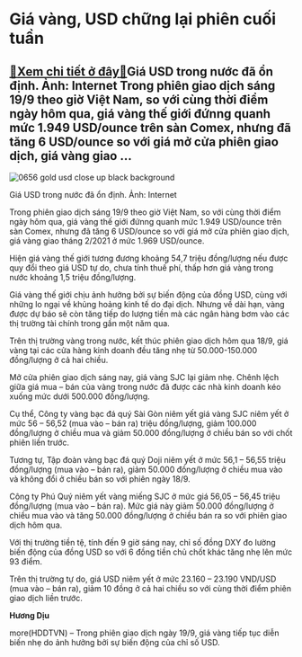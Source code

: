 Giá vàng, USD chững lại phiên cuối tuần
=======================================

[:gift:Xem chi tiết ở đây:gift:](https://hddtvn.com/gia-vang-usd-chung-lai-phien-cuoi-tuan/)Giá USD trong nước đã ổn định. Ảnh: Internet Trong phiên giao dịch sáng 19/9 theo giờ Việt Nam, so với cùng thời điểm ngày hôm qua, giá vàng thế giới đứnng quanh mức 1.949 USD/ounce trên sàn Comex, nhưng đã tăng 6 USD/ounce so với giá mở cửa phiên giao dịch, giá vàng giao …
----------------------------------------------------------------------------------------------------------------------------------------------------------------------------------------------------------------------------------------------------------------------------------





![0656 gold usd close up black background](https://haiquanonline.com.vn/stores/news_dataimages/diulth/062020/05/09/in_article/0656_gold_USD_close_up_black_background.jpg?rt=20200919091314 "Giá USD trong nước đã ổn định. Ảnh: Internet")


Giá USD trong nước đã ổn định. Ảnh: Internet



Trong phiên giao dịch sáng 19/9 theo giờ Việt Nam, so với cùng thời điểm ngày hôm qua, giá vàng thế giới đứnng quanh mức 1.949 USD/ounce trên sàn Comex, nhưng đã tăng 6 USD/ounce so với giá mở cửa phiên giao dịch, giá vàng giao tháng 2/2021 ở mức 1.969 USD/ounce.


Hiện giá vàng thế giới tương đương khoảng 54,7 triệu đồng/lượng nếu được quy đổi theo giá USD tự do, chưa tính thuế phí, thấp hơn giá vàng trong nước khoảng 1,5 triệu đồng/lượng.


Giá vàng thế giới chịu ảnh hưởng bởi sự biến động của đồng USD, cùng với những lo ngại về khủng hoảng kinh tế do đại dịch. Nhưng về dài hạn, vàng được dự báo sẽ còn tăng tiếp do lượng tiền mà các ngân hàng bơm vào các thị trường tài chính trong gần một năm qua.


Trên thị trường vàng trong nước, kết thúc phiên giao dịch hôm qua 18/9, giá vàng tại các cửa hàng kinh doanh đều tăng nhẹ từ 50.000-150.000 đồng/lượng ở cả hai chiều.


Mở cửa phiên giao dịch sáng nay, giá vàng SJC lại giảm nhẹ. Chênh lệch giữa giá mua – bán của vàng trong nước đã được các nhà kinh doanh kéo xuống mức dưới 500.000 đồng/lượng.


Cụ thể, Công ty vàng bạc đá quý Sài Gòn niêm yết giá vàng SJC niêm yết ở mức 56 – 56,52 (mua vào – bán ra) triệu đồng/lượng, giảm 100.000 đồng/lượng ở chiều mua và giảm 50.000 đồng/lượng ở chiều bán so với chốt phiên liền trước.


Tương tự, Tập đoàn vàng bạc đá quý Doji niêm yết ở mức 56,1 – 56,55 triệu đồng/lượng (mua vào – bán ra), giảm 50.000 đồng/lượng ở chiều mua vào và không đổi ở chiều bán so với phiên ngày 18/9.


Công ty Phú Quý niêm yết vàng miếng SJC ở mức giá 56,05 – 56,45 triệu đồng/lượng (mua vào – bán ra). Mức giá này giảm 50.000 đồng/lượng ở chiều mua vào và tăng 50.000 đồng/lượng ở chiều bán ra so với phiên giao dịch hôm qua.


Với thị trường tiền tệ, tính đến 9 giờ sáng nay, chỉ số đồng DXY đo lường biến động của đồng USD so với 6 đồng tiền chủ chốt khác tăng nhẹ lên mức 93 điểm.


Trên thị trường tự do, giá USD niêm yết ở mức 23.160 – 23.190 VND/USD (mua vào – bán ra), giảm 10 đồng ở cả hai chiều so với cùng thời điểm phiên giao dịch liền trước.




**Hương Dịu**



more(HDDTVN) – Trong phiên giao dịch ngày 19/9, giá vàng tiếp tục diễn biến nhẹ do ảnh hưởng bởi sự biến động của chỉ số USD.

